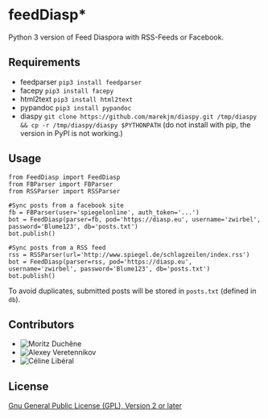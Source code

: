 # feedDiasp*
Python 3 version of Feed Diaspora with RSS-Feeds or Facebook.

## Requirements

 * feedparser `pip3 install feedparser`
 * facepy `pip3 install facepy`
 * html2text `pip3 install html2text`
 * pypandoc `pip3 install pypandoc`
 * diaspy `git clone https://github.com/marekjm/diaspy.git /tmp/diaspy && cp -r /tmp/diaspy/diaspy $PYTHONPATH` (do not install with pip, the version in PyPI is not working.)

## Usage

    from FeedDiasp import FeedDiasp
    from FBParser import FBParser
    from RSSParser import RSSParser
    
    #Sync posts from a facebook site
    fb = FBParser(user='spiegelonline', auth_token='...')
    bot = FeedDiasp(parser=fb, pod='https://diasp.eu', username='zwirbel', password='Blume123', db='posts.txt')
    bot.publish()
    
    #Sync posts from a RSS feed
    rss = RSSParser(url='http://www.spiegel.de/schlagzeilen/index.rss')
    bot = FeedDiasp(parser=rss, pod='https://diasp.eu', username='zwirbel', password='Blume123', db='posts.txt')
    bot.publish()
    
To avoid duplicates, submitted posts will be stored in `posts.txt` (defined in `db`).

## Contributors
* ![Moritz Duchêne](https://github.com/Debakel)
* ![Alexey Veretennikov](https://github.com/fourier)
* ![Céline Libéral](https://github.com/celisoft)

## License

[Gnu General Public License (GPL), Version 2 or later](https://www.gnu.org/licenses/gpl-2.0.html#SEC1)
